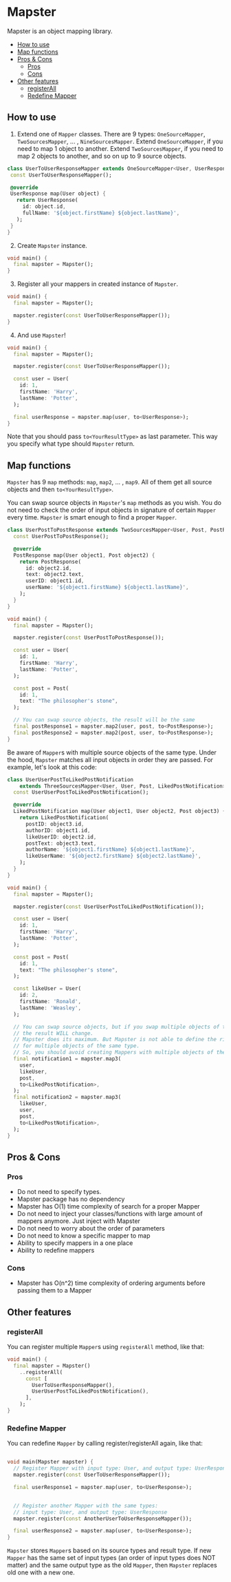 # Mapster

Mapster is an object mapping library.

- [How to use](#how-to-use)
- [Map functions](#map-functions)
- [Pros & Cons](#pros--cons)
    - [Pros](#pros)
    - [Cons](#cons)
- [Other features](#other-features)
    - [registerAll](#registerall)
    - [Redefine Mapper](#redefine-mapper)

## How to use

1. Extend one of `Mapper` classes. There are 9 types: `OneSourceMapper`, `TwoSourcesMapper`, ...
   , `NineSourcesMapper`. Extend `OneSourceMapper`, if you need to map 1 object to another.
   Extend `TwoSourcesMapper`, if you need to map 2 objects to another, and so on up to 9 source
   objects.

 ```dart
class UserToUserResponseMapper extends OneSourceMapper<User, UserResponse> {
  const UserToUserResponseMapper();

  @override
  UserResponse map(User object) {
    return UserResponse(
      id: object.id,
      fullName: '${object.firstName} ${object.lastName}',
    );
  }
}
```

2. Create `Mapster` instance.

```dart
void main() {
  final mapster = Mapster();
}
```

3. Register all your mappers in created instance of `Mapster`.

```dart
void main() {
  final mapster = Mapster();

  mapster.register(const UserToUserResponseMapper());
}
```

4. And use `Mapster`!

```dart
void main() {
  final mapster = Mapster();

  mapster.register(const UserToUserResponseMapper());

  const user = User(
    id: 1,
    firstName: 'Harry',
    lastName: 'Potter',
  );

  final userResponse = mapster.map(user, to<UserResponse>);
}
```

Note that you should pass `to<YourResultType>` as last parameter. This way you specify what type
should `Mapster` return.

## Map functions

`Mapster` has 9 `map` methods: `map`, `map2`, ... , `map9`. All of them get all source objects and
then `to<YourResultType>`.

You can swap source objects in `Mapster`'s `map` methods as you wish. You do not need to check the
order of input objects in signature of certain `Mapper` every time. `Mapster` is smart enough to
find a proper `Mapper`.

```dart
class UserPostToPostResponse extends TwoSourcesMapper<User, Post, PostResponse> {
  const UserPostToPostResponse();

  @override
  PostResponse map(User object1, Post object2) {
    return PostResponse(
      id: object2.id,
      text: object2.text,
      userID: object1.id,
      userName: '${object1.firstName} ${object1.lastName}',
    );
  }
}

void main() {
  final mapster = Mapster();

  mapster.register(const UserPostToPostResponse());

  const user = User(
    id: 1,
    firstName: 'Harry',
    lastName: 'Potter',
  );

  const post = Post(
    id: 1,
    text: "The philosopher's stone",
  );

  // You can swap source objects, the result will be the same
  final postResponse1 = mapster.map2(user, post, to<PostResponse>);
  final postResponse2 = mapster.map2(post, user, to<PostResponse>);
}
```

Be aware of `Mapper`s with multiple source objects of the same type. Under the hood, `Mapster`
matches all input objects in order they are passed. For example, let's look at this code:

```dart
class UserUserPostToLikedPostNotification
    extends ThreeSourcesMapper<User, User, Post, LikedPostNotification> {
  const UserUserPostToLikedPostNotification();

  @override
  LikedPostNotification map(User object1, User object2, Post object3) {
    return LikedPostNotification(
      postID: object3.id,
      authorID: object1.id,
      likeUserID: object2.id,
      postText: object3.text,
      authorName: '${object1.firstName} ${object1.lastName}',
      likeUserName: '${object2.firstName} ${object2.lastName}',
    );
  }
}

void main() {
  final mapster = Mapster();

  mapster.register(const UserUserPostToLikedPostNotification());

  const user = User(
    id: 1,
    firstName: 'Harry',
    lastName: 'Potter',
  );

  const post = Post(
    id: 1,
    text: "The philosopher's stone",
  );

  const likeUser = User(
    id: 2,
    firstName: 'Ronald',
    lastName: 'Weasley',
  );

  // You can swap source objects, but if you swap multiple objects of the same type,
  // the result WILL change.
  // Mapster does its maximum. But Mapster is not able to define the right order
  // for multiple objects of the same type.
  // So, you should avoid creating Mappers with multiple objects of the same type.
  final notification1 = mapster.map3(
    user,
    likeUser,
    post,
    to<LikedPostNotification>,
  );
  final notification2 = mapster.map3(
    likeUser,
    user,
    post,
    to<LikedPostNotification>,
  );
}
```

## Pros & Cons

### Pros

- Do not need to specify types.
- Mapster package has no dependency
- Mapster has O(1) time complexity of search for a proper Mapper
- Do not need to inject your classes/functions with large amount of mappers anymore. Just inject
  with Mapster
- Do not need to worry about the order of parameters
- Do not need to know a specific mapper to map
- Ability to specify mappers in a one place
- Ability to redefine mappers

### Cons

- Mapster has O(n^2) time complexity of ordering arguments before passing them to a Mapper

## Other features

### registerAll

You can register multiple `Mapper`s using `registerAll` method, like that:

```dart
void main() {
  final mapster = Mapster()
    ..registerAll(
      const [
        UserToUserResponseMapper(),
        UserUserPostToLikedPostNotification(),
      ],
    );
}
```

### Redefine Mapper

You can redefine `Mapper` by calling register/registerAll again, like that:

```dart

void main(Mapster mapster) {
  // Register Mapper with input type: User, and output type: UserResponse
  mapster.register(const UserToUserResponseMapper());

  final userResponse1 = mapster.map(user, to<UserResponse>);


  // Register another Mapper with the same types: 
  // input type: User, and output type: UserResponse
  mapster.register(const AnotherUserToUserResponseMapper());

  final userResponse2 = mapster.map(user, to<UserResponse>);
}
```

`Mapster` stores `Mapper`s based on its source types and result type. If new `Mapper` has the same
set of input types (an order of input types does NOT matter) and the same output type as the
old `Mapper`, then `Mapster` replaces old one with a new one.
